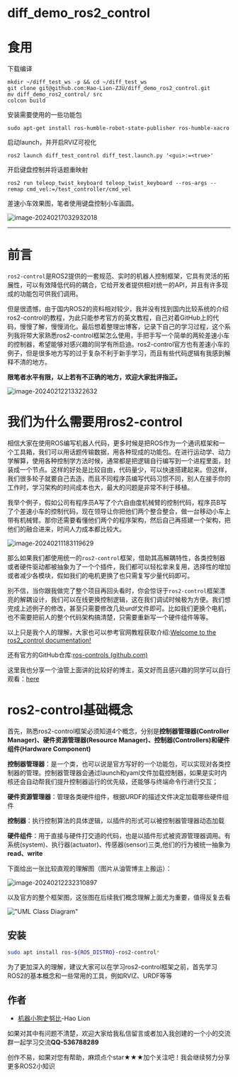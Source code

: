 # diff_demo_ros2_control

# 食用
下载编译
```
mkdir ~/diff_test_ws -p && cd ~/diff_test_ws
git clone git@github.com:Hao-Lion-ZJU/diff_demo_ros2_control.git
mv diff_demo_ros2_control/ src
colcon build
```
安装需要使用的一些功能包
```
sudo apt-get install ros-humble-robot-state-publisher ros-humble-xacro
```
启动launch，并开启RVIZ可视化
```
ros2 launch diff_test_control diff_test.launch.py '<gui>:=<true>'
```
开启键盘控制并将话题重映射
```
ros2 run teleop_twist_keyboard teleop_twist_keyboard --ros-args --remap cmd_vel:=/test_controller/cmd_vel
```

差速小车效果图，笔者使用键盘控制小车画圆。

![image-20240217032932018](https://lion-1324338403.cos.ap-shanghai.myqcloud.com/PicGo/image-20240217032932018.png)

---

# 前言

`ros2-control`是ROS2提供的一套规范、实时的机器人控制框架，它具有灵活的拓展性，可以有效降低代码的耦合，它给开发者提供相对统一的API，并且有许多现成的功能包可供我们调用。

但是很遗憾，由于国内ROS2的资料相对较少，我并没有找到国内比较系统的介绍ros2-control的教程，为此只能参考官方的英文教程，自己对着GitHub上的代码，慢慢了解，慢慢消化。最后想着整理出博客，记录下自己的学习过程，这个系列我将带大家熟悉ros2-control框架怎么使用，手把手写一个简单的两轮差速小车的控制器，希望能够对感兴趣的同学有所启迪。ros2-control官方也有差速小车的例子，但是很多地方写的过于复杂不利于新手学习，而且有些代码逻辑有我感到解释不清的地方。

**限笔者水平有限，以上若有不正确的地方，欢迎大家批评指正。**

![image-20240212213322632](https://lion-1324338403.cos.ap-shanghai.myqcloud.com/PicGo/image-20240212213322632.png)

# 我们为什么需要用ros2-control

相信大家在使用ROS编写机器人代码，更多时候是把ROS作为一个通讯框架和一个工具箱，我们可以用话题传输数据，用各种现成的功能包。在进行运动学、动力学解算，使用各种控制学方法时候，通常都是把逻辑自行编写到一个进程里面，封装成一个节点。这样的好处是比较自由，代码量少，可以快速搭建起来。但这样，我们很多轮子就要自己去造，而且不同程序员编写代码习惯不同，别人在接手你的工作时，学习架构的时间成本也大，最大的问题是非常不利于移植。

我举个例子，假如公司有程序员A写了个六自由度机械臂的控制代码，程序员B写了个差速小车的控制代码，现在领导让你把他们两个整合整合，做一台移动小车上带有机械臂。那你还需要看懂他们两个的程序架构，然后自己再搭建一个架构，把他们的融合进来，时间人力成本都比较大。

![image-20240211183119629](https://lion-1324338403.cos.ap-shanghai.myqcloud.com/PicGo/image-20240211183119629.png)

那么如果我们都使用统一的`ros2-control`框架，借助其高解耦特性，各类控制器或者硬件驱动都被抽象为了一个个插件，我们都可以轻松拿来复用，选择性的增加或者减少各模块，假如我们的电机更换了也只需复写少量代码即可。

别不信，当你跟我做完了整个项目再回头看时，你会惊讶于`ros2-control`框架漂亮的解耦设计，我们可以在线更换控制逻辑，这在我们调试时候极为方便。我们想完成上述例子的修改，甚至只需要修改几处urdf文件即可。比如我们更换个电机，也不需要把前人的整个代码架构搞清楚，只需要重新写一个硬件组件等等。

以上只是我个人的理解，大家也可以参考官网教程获取介绍:[Welcome to the ros2_control documentation!](https://control.ros.org/master/index.html)

还有官方的GitHub仓库:[ros-controls (github.com)](https://github.com/ros-controls)

这里我也分享一个油管上面讲的比较好的博主，英文好而且感兴趣的同学可以自行观看：[here](https://youtu.be/4QKsDf1c4hc?si=ElQ71NsBjqBAqKP2)

# ros2-control基础概念

首先，熟悉ros2-control框架必须知道4个概念，分别是**控制器管理器(Controller Manager)、硬件资源管理器(Resource Manager)、控制器(Controllers)和硬件组件(Hardware Component)**

**控制器管理器**：是一个类，也可以说是官方写好的一个功能包，可以实现对各类控制器的管理。控制器管理器会通过launch和yaml文件加载控制器，如果是实时内核还会自动帮我们提升控制器运行的优先级，还能够与终端命令行进行交互；

**硬件资源管理器**：管理各类硬件组件，根据URDF的描述文件决定加载哪些硬件组件

**控制器**：执行控制算法的具体逻辑，以插件的形式可以被控制器管理器动态加载

**硬件组件**：用于直接与硬件打交道的代码，也是以插件形式被资源管理器调用。有系统(system)、执行器(actuator)、传感器(sensor)三类,他们的行为被统一抽象为**read、write**

下面给出一张比较直观的理解图（图片从油管博主上搬运）：

![image-20240212232310897](https://lion-1324338403.cos.ap-shanghai.myqcloud.com/PicGo/image-20240212232310897.png)

以及官方的整个框架图，这张图在后续我们概念理解上面尤为重要，值得反复去看

!["UML Class Diagram"](https://control.ros.org/master/_images/uml_class_diagram.png)

## 安装

```bash
sudo apt install ros-${ROS_DISTRO}-ros2-control*
```

为了更加深入的理解，建议大家可以在学习ros2-control框架之前，首先学习ROS2的基本概念和一些常用的工具，例如RVIZ、URDF等等

## 作者
- [机器小狗史努比](https://github.com/Hao-Lion-ZJU)-Hao Lion

如果对其中有问题不清楚，欢迎大家给我私信留言或者加入我创建的一个小的交流群一起学习交流**QQ-536788289**

创作不易，如果对您有帮助，麻烦点个star★★★加个关注吧！我会继续努力分享更多ROS2小知识